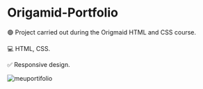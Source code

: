 # Origamid-Portfolio

🟢 Project carried out during the Origmaid HTML and CSS course.

💻 HTML, CSS.

✅ Responsive design.


![meuportifolio](https://user-images.githubusercontent.com/104650390/176817728-c8132d62-c39a-43d3-add9-fe2cf634a744.png)
